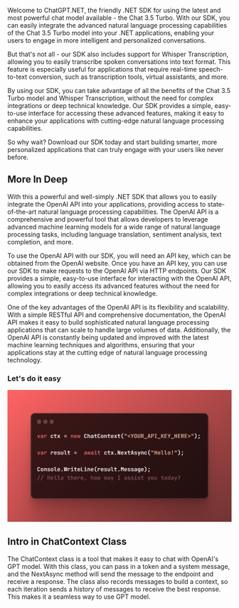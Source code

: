 Welcome to ChatGPT.NET, the friendly .NET SDK for using the latest and most powerful chat
model available - the Chat 3.5 Turbo. With our SDK, you can easily integrate the advanced natural
language processing capabilities of the Chat 3.5 Turbo model into your .NET applications, 
enabling your users to engage in more intelligent and personalized conversations.

But that's not all - our SDK also includes support for Whisper Transcription,
allowing you to easily transcribe spoken conversations into text format. 
This feature is especially useful for applications that require real-time 
speech-to-text conversion, such as transcription tools, virtual assistants, and more.

By using our SDK, you can take advantage of all the benefits of the Chat 3.5 Turbo model
and Whisper Transcription, without the need for complex integrations or deep technical knowledge.
Our SDK provides a simple, easy-to-use interface for accessing these advanced features,
making it easy to enhance your applications with cutting-edge natural language processing capabilities.

So why wait? Download our SDK today and start building smarter, 
more personalized applications that can truly engage with your users like never before.

## More In Deep

With this  a powerful  and well-simply .NET SDK that allows you to easily integrate
the OpenAI API into your applications, providing access to state-of-the-art natural
language processing capabilities.
The OpenAI API is a comprehensive and powerful tool that allows developers to leverage
advanced machine learning models for a wide range of natural language processing tasks,
including language translation, sentiment analysis, text completion, and more.

To use the OpenAI API with our SDK, you will need an API key, which can be obtained
from the OpenAI website. Once you have an API key, you can use our SDK to make requests
to the OpenAI API via HTTP endpoints. Our SDK provides a simple, easy-to-use interface
for interacting with the OpenAI API, allowing you to easily access its advanced features
without the need for complex integrations or deep technical knowledge.

One of the key advantages of the OpenAI API is its flexibility and scalability. With a simple
RESTful API and comprehensive documentation, the OpenAI API makes it easy to build sophisticated
natural language processing applications that can scale to handle large volumes of data.
Additionally, the OpenAI API is constantly being updated and improved with the
latest machine learning techniques and algorithms, ensuring that your applications stay at the
cutting edge of natural language processing technology.

### Let's do it easy
![Sample Code](images/intro-code-sample.png)

## Intro in ChatContext Class

The ChatContext class is a tool that makes it easy to chat with OpenAI's GPT model.
With this class, you can pass in a token and a system message, and the NextAsync 
method will send the message to the endpoint and receive a response. The class also
records messages to build a context, so each iteration sends a history of messages 
to receive the best response. 
This makes it a seamless way to use GPT model.


